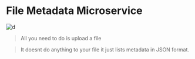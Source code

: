File Metadata Microservice
==========================
![d](https://cloud.githubusercontent.com/assets/11310584/26089261/eb856500-3a2e-11e7-904a-318cb060744b.jpg)
>All you need to do is upload a file

>It doesnt do anything to your file it just lists metadata in JSON format.


